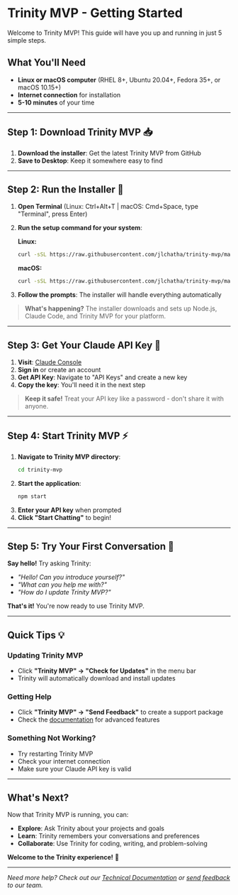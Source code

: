 # Trinity MVP - Getting Started

Welcome to Trinity MVP! This guide will have you up and running in just 5 simple steps.

## What You'll Need

- **Linux or macOS computer** (RHEL 8+, Ubuntu 20.04+, Fedora 35+, or macOS 10.15+)
- **Internet connection** for installation
- **5-10 minutes** of your time

---

## Step 1: Download Trinity MVP 📥

1. **Download the installer**: Get the latest Trinity MVP from GitHub
2. **Save to Desktop**: Keep it somewhere easy to find

---

## Step 2: Run the Installer 🚀

1. **Open Terminal** (Linux: Ctrl+Alt+T | macOS: Cmd+Space, type "Terminal", press Enter)
2. **Run the setup command for your system**:

   **Linux:**
   ```bash
   curl -sSL https://raw.githubusercontent.com/jlchatha/trinity-mvp/main/scripts/setup-linux.sh | bash
   ```

   **macOS:**
   ```bash
   curl -sSL https://raw.githubusercontent.com/jlchatha/trinity-mvp/main/scripts/setup-macos.sh | bash
   ```

3. **Follow the prompts**: The installer will handle everything automatically

> **What's happening?** The installer downloads and sets up Node.js, Claude Code, and Trinity MVP for your platform.

---

## Step 3: Get Your Claude API Key 🔑

1. **Visit**: [Claude Console](https://console.anthropic.com/)
2. **Sign in** or create an account
3. **Get API Key**: Navigate to "API Keys" and create a new key
4. **Copy the key**: You'll need it in the next step

> **Keep it safe!** Treat your API key like a password - don't share it with anyone.

---

## Step 4: Start Trinity MVP ⚡

1. **Navigate to Trinity MVP directory**: 
   ```bash
   cd trinity-mvp
   ```
2. **Start the application**:
   ```bash
   npm start
   ```
3. **Enter your API key** when prompted
4. **Click "Start Chatting"** to begin!

---

## Step 5: Try Your First Conversation 💬

**Say hello!** Try asking Trinity:
- *"Hello! Can you introduce yourself?"*
- *"What can you help me with?"*
- *"How do I update Trinity MVP?"*

**That's it!** You're now ready to use Trinity MVP.

---

## Quick Tips 💡

### **Updating Trinity MVP**
- Click **"Trinity MVP" → "Check for Updates"** in the menu bar
- Trinity will automatically download and install updates

### **Getting Help**
- Click **"Trinity MVP" → "Send Feedback"** to create a support package
- Check the [documentation](../technical/) for advanced features

### **Something Not Working?**
- Try restarting Trinity MVP
- Check your internet connection
- Make sure your Claude API key is valid

---

## What's Next?

Now that Trinity MVP is running, you can:
- **Explore**: Ask Trinity about your projects and goals
- **Learn**: Trinity remembers your conversations and preferences
- **Collaborate**: Use Trinity for coding, writing, and problem-solving

**Welcome to the Trinity experience!** 🎉

---

*Need more help? Check out our [Technical Documentation](../technical/) or [send feedback](../../scripts/feedback.md) to our team.*